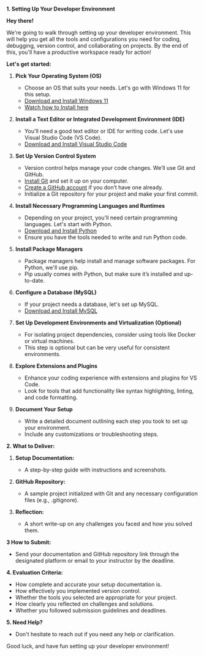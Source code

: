 **1. Setting Up Your Developer Environment**

 **Hey there!**

We're going to walk through setting up your developer environment. This will help you get all the tools and configurations you need for coding, debugging, version control, and collaborating on projects. By the end of this, you'll have a productive workspace ready for action!

 **Let's get started:**

1. **Pick Your Operating System (OS)**
   - Choose an OS that suits your needs. Let's go with Windows 11 for this setup.
   - [Download and Install Windows 11](https://www.microsoft.com/software-download/windows11)
   - [Watch how to Install here](https://www.youtube.com/watch?v=xDHLM-FnwJQ)
     
2. **Install a Text Editor or Integrated Development Environment (IDE)**
   - You'll need a good text editor or IDE for writing code. Let's use Visual Studio Code (VS Code).
   - [Download and Install Visual Studio Code](https://code.visualstudio.com/Download)

3. **Set Up Version Control System**
   - Version control helps manage your code changes. We’ll use Git and GitHub.
   - [Install Git](https://git-scm.com/book/en/v2/Getting-Started-Installing-Git) and set it up on your computer.
   - [Create a GitHub account](https://github.com) if you don’t have one already.
   - Initialize a Git repository for your project and make your first commit.

4. **Install Necessary Programming Languages and Runtimes**
   - Depending on your project, you'll need certain programming languages. Let's start with Python.
   - [Download and Install Python](https://www.python.org)
   - Ensure you have the tools needed to write and run Python code.

5. **Install Package Managers**
   - Package managers help install and manage software packages. For Python, we'll use pip.
   - Pip usually comes with Python, but make sure it’s installed and up-to-date.

6. **Configure a Database (MySQL)**
   - If your project needs a database, let's set up MySQL.
   - [Download and Install MySQL](https://dev.mysql.com/downloads/windows/installer/5.7.html)

7. **Set Up Development Environments and Virtualization (Optional)**
   - For isolating project dependencies, consider using tools like Docker or virtual machines.
   - This step is optional but can be very useful for consistent environments.

8. **Explore Extensions and Plugins**
   - Enhance your coding experience with extensions and plugins for VS Code.
   - Look for tools that add functionality like syntax highlighting, linting, and code formatting.

9. **Document Your Setup**
   - Write a detailed document outlining each step you took to set up your environment.
   - Include any customizations or troubleshooting steps.

**2. What to Deliver:**

1. **Setup Documentation:**
   - A step-by-step guide with instructions and screenshots.

2. **GitHub Repository:**
   - A sample project initialized with Git and any necessary configuration files (e.g., .gitignore).

3. **Reflection:**
   - A short write-up on any challenges you faced and how you solved them.

**3 How to Submit:**

- Send your documentation and GitHub repository link through the designated platform or email to your instructor by the deadline.

**4. Evaluation Criteria:**

- How complete and accurate your setup documentation is.
- How effectively you implemented version control.
- Whether the tools you selected are appropriate for your project.
- How clearly you reflected on challenges and solutions.
- Whether you followed submission guidelines and deadlines.

**5. Need Help?**

- Don't hesitate to reach out if you need any help or clarification.

Good luck, and have fun setting up your developer environment!






